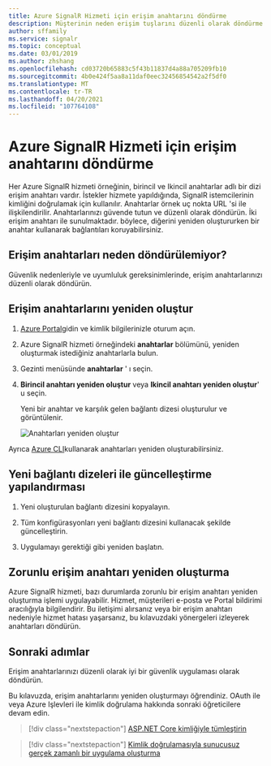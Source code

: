 ```yaml
---
title: Azure SignalR Hizmeti için erişim anahtarını döndürme
description: Müşterinin neden erişim tuşlarını düzenli olarak döndürme ve bunu Azure portal GUI ve Azure CLı ile nasıl yaptığı hakkında genel bir bakış.
author: sffamily
ms.service: signalr
ms.topic: conceptual
ms.date: 03/01/2019
ms.author: zhshang
ms.openlocfilehash: cd03720b65883c5f43b11837d4a88a705209fb10
ms.sourcegitcommit: 4b0e424f5aa8a11daf0eec32456854542a2f5df0
ms.translationtype: MT
ms.contentlocale: tr-TR
ms.lasthandoff: 04/20/2021
ms.locfileid: "107764108"
---
```

# <a name="how-to-rotate-access-key-for-azure-signalr-service"></a>Azure SignalR Hizmeti için erişim anahtarını döndürme

Her Azure SignalR hizmeti örneğinin, birincil ve Ikincil anahtarlar adlı bir dizi erişim anahtarı vardır. İstekler hizmete yapıldığında, SignalR istemcilerinin kimliğini doğrulamak için kullanılır. Anahtarlar örnek uç nokta URL 'si ile ilişkilendirilir. Anahtarlarınızı güvende tutun ve düzenli olarak döndürün. İki erişim anahtarı ile sunulmaktadır. böylece, diğerini yeniden oluştururken bir anahtar kullanarak bağlantıları koruyabilirsiniz.

## <a name="why-rotate-access-keys"></a>Erişim anahtarları neden döndürülemiyor?

Güvenlik nedenleriyle ve uyumluluk gereksinimlerinde, erişim anahtarlarınızı düzenli olarak döndürün.

## <a name="regenerate-access-keys"></a>Erişim anahtarlarını yeniden oluştur

1. [Azure Portal](https://portal.azure.com/)gidin ve kimlik bilgilerinizle oturum açın.

1. Azure SignalR hizmeti örneğindeki **anahtarlar** bölümünü, yeniden oluşturmak istediğiniz anahtarlarla bulun.

1. Gezinti menüsünde **anahtarlar** ' ı seçin.

1. **Birincil anahtarı yeniden oluştur** veya **Ikincil anahtarı yeniden oluştur**' u seçin.

   Yeni bir anahtar ve karşılık gelen bağlantı dizesi oluşturulur ve görüntülenir.

   ![Anahtarları yeniden oluştur](media/signalr-howto-key-rotation/regenerate-keys.png)

Ayrıca [Azure CLI](/cli/azure/signalr/key#az_signalr_key_renew)kullanarak anahtarları yeniden oluşturabilirsiniz.

## <a name="update-configurations-with-new-connection-strings"></a>Yeni bağlantı dizeleri ile güncelleştirme yapılandırması

1. Yeni oluşturulan bağlantı dizesini kopyalayın.

1. Tüm konfigürasyonları yeni bağlantı dizesini kullanacak şekilde güncelleştirin.

1. Uygulamayı gerektiği gibi yeniden başlatın.

## <a name="forced-access-key-regeneration"></a>Zorunlu erişim anahtarı yeniden oluşturma

Azure SignalR hizmeti, bazı durumlarda zorunlu bir erişim anahtarı yeniden oluşturma işlemi uygulayabilir. Hizmet, müşterileri e-posta ve Portal bildirimi aracılığıyla bilgilendirir. Bu iletişimi alırsanız veya bir erişim anahtarı nedeniyle hizmet hatası yaşarsanız, bu kılavuzdaki yönergeleri izleyerek anahtarları döndürün.

## <a name="next-steps"></a>Sonraki adımlar

Erişim anahtarlarınızı düzenli olarak iyi bir güvenlik uygulaması olarak döndürün.

Bu kılavuzda, erişim anahtarlarını yeniden oluşturmayı öğrendiniz. OAuth ile veya Azure Işlevleri ile kimlik doğrulama hakkında sonraki öğreticilere devam edin.

> [!div class="nextstepaction"]
> [ASP.NET Core kimliğiyle tümleştirin](./signalr-concept-authenticate-oauth.md)

> [!div class="nextstepaction"]
> [Kimlik doğrulamasıyla sunucusuz gerçek zamanlı bir uygulama oluşturma](./signalr-tutorial-authenticate-azure-functions.md)
